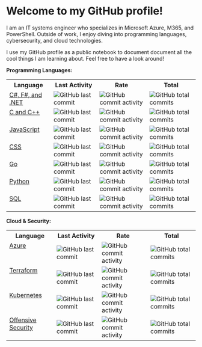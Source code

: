 # Welcome to my GitHub profile! 

I am an IT systems engineer who specializes in Microsoft Azure, M365, and PowerShell. Outside of work, I enjoy diving into programming languages, cybersecurity, and cloud technologies. 

I use my GitHub profile as a public notebook to document document all the cool things I am learning about. Feel free to have a look around!

**Programming Languages:**
<!-- Languages Table -->
<table>
  <tr>
    <th><strong>Language</strong></th>
    <th><strong>Last Activity</strong></th>
    <th><strong>Rate</strong></th>
    <th><strong>Total</strong></th>
  </tr>
  <tr>
    <td valign="top"><a href="https://github.com/Greg-T8/LearningDotNet">C#, F#, and .NET</a></td>
    <td><img src="https://img.shields.io/github/last-commit/Greg-T8/LearningDotNet?label" alt="GitHub last commit" style="vertical-align:middle;"/></td>
    <td><img src="https://img.shields.io/github/commit-activity/m/Greg-T8/LearningDotNet?label" alt="GitHub commit activity" style="vertical-align:middle;"/></td>
    <td><img src="https://img.shields.io/github/commit-activity/t/Greg-T8/LearningDotNet?label" alt="GitHub total commits" style="vertical-align:middle;"/></td>
  </tr>
  <tr>
    <td valign="top"><a href="https://github.com/Greg-T8/LearningC-CPP">C and C++</a></td>
    <td><img src="https://img.shields.io/github/last-commit/Greg-T8/LearningC-CPP?label" alt="GitHub last commit" style="vertical-align:middle;"/></td>
    <td><img src="https://img.shields.io/github/commit-activity/m/Greg-T8/LearningC-CPP?label" alt="GitHub commit activity" style="vertical-align:middle;"/></td>
    <td><img src="https://img.shields.io/github/commit-activity/t/Greg-T8/LearningC-CPP?label" alt="GitHub total commits" style="vertical-align:middle;"/></td>
  </tr>
  <tr>
    <td valign="top"><a href="https://github.com/Greg-T8/LearningJavaScript">JavaScript</a></td>
    <td><img src="https://img.shields.io/github/last-commit/Greg-T8/LearningJavaScript?label" alt="GitHub last commit" style="vertical-align:middle;"/></td>
    <td><img src="https://img.shields.io/github/commit-activity/m/Greg-T8/LearningJavaScript?label" alt="GitHub commit activity" style="vertical-align:middle;"/></td>
    <td><img src="https://img.shields.io/github/commit-activity/t/Greg-T8/LearningJavaScript?label" alt="GitHub total commits" style="vertical-align:middle;"/></td>
  </tr>
  <tr>
    <td valign="top"><a href="https://github.com/Greg-T8/LearningCSS">CSS</a></td>
    <td><img src="https://img.shields.io/github/last-commit/Greg-T8/LearningCSS?label" alt="GitHub last commit" style="vertical-align:middle;"/></td>
    <td><img src="https://img.shields.io/github/commit-activity/m/Greg-T8/LearningCSS?label" alt="GitHub commit activity" style="vertical-align:middle;"/></td>
    <td><img src="https://img.shields.io/github/commit-activity/t/Greg-T8/LearningCSS?label" alt="GitHub total commits" style="vertical-align:middle;"/></td>
  </tr>
  <tr>
    <td valign="top"><a href="https://github.com/Greg-T8/LearningGo">Go</a></td>
    <td><img src="https://img.shields.io/github/last-commit/Greg-T8/LearningGo?label" alt="GitHub last commit" style="vertical-align:middle;"/></td>
    <td><img src="https://img.shields.io/github/commit-activity/m/Greg-T8/LearningGo?label" alt="GitHub commit activity" style="vertical-align:middle;"/></td>
    <td><img src="https://img.shields.io/github/commit-activity/t/Greg-T8/LearningGo?label" alt="GitHub total commits" style="vertical-align:middle;"/></td>
  </tr>
  <tr>
    <td valign="top"><a href="https://github.com/Greg-T8/LearningPython">Python</a></td>
    <td><img src="https://img.shields.io/github/last-commit/Greg-T8/LearningPython?label" alt="GitHub last commit" style="vertical-align:middle;"/></td>
    <td><img src="https://img.shields.io/github/commit-activity/m/Greg-T8/LearningPython?label" alt="GitHub commit activity" style="vertical-align:middle;"/></td>
    <td><img src="https://img.shields.io/github/commit-activity/t/Greg-T8/LearningPython?label" alt="GitHub total commits" style="vertical-align:middle;"/></td>
  </tr>
  <tr>
    <td valign="top"><a href="https://github.com/Greg-T8/LearningSQL">SQL</a></td>
    <td><img src="https://img.shields.io/github/last-commit/Greg-T8/LearningSQL?label" alt="GitHub last commit" style="vertical-align:middle;"/></td>
    <td><img src="https://img.shields.io/github/commit-activity/m/Greg-T8/LearningSQL?label" alt="GitHub commit activity" style="vertical-align:middle;"/></td>
    <td><img src="https://img.shields.io/github/commit-activity/t/Greg-T8/LearningSQL?label" alt="GitHub total commits" style="vertical-align:middle;"/></td>
  </tr>
</table>

**Cloud & Security:**

<!-- Systems Table -->
<table>

  <tr>
    <th><strong>Language</strong></th>
    <th><strong>Last Activity</strong></th>
    <th><strong>Rate</strong></th>
    <th><strong>Total</strong></t
  </tr>
  <tr>
    <td valign="top"><a href="https://github.com/Greg-T8/LearningAzure">Azure</a></td>
    <td><img src="https://img.shields.io/github/last-commit/Greg-T8/LearningAzure?label" alt="GitHub last commit" style="vertical-align:middle;"/></td>
    <td><img src="https://img.shields.io/github/commit-activity/m/Greg-T8/LearningAzure?label" alt="GitHub commit activity" style="vertical-align:middle;"/></td>
    <td><img src="https://img.shields.io/github/commit-activity/t/Greg-T8/LearningAzure?label" alt="GitHub total commits" style="vertical-align:middle;"/></td>
  </tr>
  <tr>
    <td valign="top"><a href="https://github.com/Greg-T8/LearningTerraform">Terraform</a></td>
    <td><img src="https://img.shields.io/github/last-commit/Greg-T8/LearningTerraform?label" alt="GitHub last commit" style="vertical-align:middle;"/></td>
    <td><img src="https://img.shields.io/github/commit-activity/m/Greg-T8/LearningTerraform?label" alt="GitHub commit activity" style="vertical-align:middle;"/></td>
    <td><img src="https://img.shields.io/github/commit-activity/t/Greg-T8/LearningTerraform?label" alt="GitHub total commits" style="vertical-align:middle;"/></td>
  </tr>
  <tr>
    <td valign="top"><a href="https://github.com/Greg-T8/LearningKubernetes">Kubernetes</a></td>
    <td><img src="https://img.shields.io/github/last-commit/Greg-T8/LearningKubernetes?label" alt="GitHub last commit" style="vertical-align:middle;"/></td>
    <td><img src="https://img.shields.io/github/commit-activity/m/Greg-T8/LearningKubernetes?label" alt="GitHub commit activity" style="vertical-align:middle;"/></td>
    <td><img src="https://img.shields.io/github/commit-activity/t/Greg-T8/LearningKubernetes?label" alt="GitHub total commits" style="vertical-align:middle;"/></td>
  </tr>
  <tr>
    <td valign="top"><a href="https://github.com/Greg-T8/LearningOffsec">Offensive Security</a></td>
    <td><img src="https://img.shields.io/github/last-commit/Greg-T8/LearningOffsec?label" alt="GitHub last commit" style="vertical-align:middle;"/></td>
    <td><img src="https://img.shields.io/github/commit-activity/m/Greg-T8/LearningOffsec?label" alt="GitHub commit activity" style="vertical-align:middle;"/></td>
    <td><img src="https://img.shields.io/github/commit-activity/t/Greg-T8/LearningOffsec?label" alt="GitHub total commits" style="vertical-align:middle;"/></td>
  </tr>
</table>

